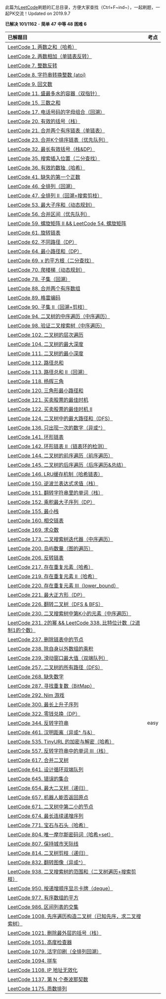 此篇为[LeetCode](https://leetcode-cn.com)刷题的汇总目录，方便大家查找（Ctrl+F~ind~），一起刷题，一起PK交流！Updated on 2019.9.7

**已解决 101/1162** - **简单 47** **中等 48** **困难 6**

| 已解题目                                                     | 考点 |
| :----------------------------------------------------------- | ---- |
| [LeetCode 1. 两数之和（哈希）](https://blog.csdn.net/qq_21201267/article/details/97125420) |      |
| [LeetCode 2. 两数相加（单链表反转）](https://blog.csdn.net/qq_21201267/article/details/97191786) |      |
| [LeetCode 7. 整数反转](https://blog.csdn.net/qq_21201267/article/details/100583336) |      |
| [LeetCode 8. 字符串转换整数 (atoi)](https://blog.csdn.net/qq_21201267/article/details/100583821) |      |
| [LeetCode 9. 回文数](https://blog.csdn.net/qq_21201267/article/details/100168231) |      |
| [LeetCode 11. 盛最多水的容器（双指针）](https://blog.csdn.net/qq_21201267/article/details/100545403) |      |
| [LeetCode 15. 三数之和](https://blog.csdn.net/qq_21201267/article/details/99241741) |      |
| [LeetCode 17. 电话号码的字母组合（回溯）](https://blog.csdn.net/qq_21201267/article/details/100436281) |      |
| [LeetCode 20. 有效的括号（栈）](https://blog.csdn.net/qq_21201267/article/details/99353358) |      |
| [LeetCode 21. 合并两个有序链表（单链表）](https://blog.csdn.net/qq_21201267/article/details/100056931) |      |
| [LeetCode 23. 合并K个排序链表（优先队列）](https://blog.csdn.net/qq_21201267/article/details/99344922) |      |
| [LeetCode 32. 最长有效括号（栈&DP）](https://blog.csdn.net/qq_21201267/article/details/99479252) |      |
| [LeetCode 35. 搜索插入位置（二分查找）](https://blog.csdn.net/qq_21201267/article/details/100419471) |      |
| [LeetCode 36. 有效的数独（哈希）](https://blog.csdn.net/qq_21201267/article/details/99888173) |      |
| [LeetCode 41. 缺失的第一个正数](https://blog.csdn.net/qq_21201267/article/details/99253353) |      |
| [LeetCode 46. 全排列（回溯）](https://blog.csdn.net/qq_21201267/article/details/100110156) |      |
| [LeetCode 47. 全排列 II（回溯+搜索剪枝）](https://blog.csdn.net/qq_21201267/article/details/100110853) |      |
| [LeetCode 53. 最大子序和（动态规划）](https://blog.csdn.net/qq_21201267/article/details/97559470) |      |
| [LeetCode 56. 合并区间（优先队列）](https://blog.csdn.net/qq_21201267/article/details/100082338) |      |
| [LeetCode 59. 螺旋矩阵 II && LeetCode 54. 螺旋矩阵](https://blog.csdn.net/qq_21201267/article/details/100395555) |      |
| [LeetCode 61. 旋转链表](https://blog.csdn.net/qq_21201267/article/details/100355678) |      |
| [LeetCode 62. 不同路径（DP）](https://blog.csdn.net/qq_21201267/article/details/100148537) |      |
| [LeetCode 64. 最小路径和（DP）](https://blog.csdn.net/qq_21201267/article/details/100025545) |      |
| [LeetCode 69. x 的平方根（二分查找）](https://blog.csdn.net/qq_21201267/article/details/100585531) |      |
| [LeetCode 70. 爬楼梯（动态规划）](https://blog.csdn.net/qq_21201267/article/details/98478956) |      |
| [LeetCode 78. 子集（回溯）](https://blog.csdn.net/qq_21201267/article/details/100148996) |      |
| [LeetCode 88. 合并两个有序数组](https://blog.csdn.net/qq_21201267/article/details/100056086) |      |
| [LeetCode 89. 格雷编码](https://blog.csdn.net/qq_21201267/article/details/100170042) |      |
| [LeetCode 90. 子集 II（回溯+剪枝）](https://blog.csdn.net/qq_21201267/article/details/100167394) |      |
| [LeetCode 94. 二叉树的中序遍历（中序遍历）](https://blog.csdn.net/qq_21201267/article/details/100545729) |      |
| [LeetCode 98. 验证二叉搜索树（中序遍历）](https://blog.csdn.net/qq_21201267/article/details/99699540) |      |
| [LeetCode 102. 二叉树的层次遍历](https://blog.csdn.net/qq_21201267/article/details/99699445) |      |
| [LeetCode 104. 二叉树的最大深度](https://blog.csdn.net/qq_21201267/article/details/99690644) |      |
| [LeetCode 111. 二叉树的最小深度](https://blog.csdn.net/qq_21201267/article/details/99699211) |      |
| [LeetCode 112. 路径总和](https://blog.csdn.net/qq_21201267/article/details/99710888) |      |
| [LeetCode 113. 路径总和 II（回溯）](https://blog.csdn.net/qq_21201267/article/details/100550154) |      |
| [LeetCode 118. 杨辉三角](https://blog.csdn.net/qq_21201267/article/details/100562763) |      |
| [LeetCode 120. 三角形最小路径和](https://blog.csdn.net/qq_21201267/article/details/96380128) |      |
| [LeetCode 121. 买卖股票的最佳时机](https://blog.csdn.net/qq_21201267/article/details/100026086) |      |
| [LeetCode 122. 买卖股票的最佳时机 II](https://blog.csdn.net/qq_21201267/article/details/100127238) |      |
| [LeetCode 124. 二叉树中的最大路径和（DFS）](https://blog.csdn.net/qq_21201267/article/details/100171375) |      |
| [LeetCode 136. 只出现一次的数字（异或^）](https://blog.csdn.net/qq_21201267/article/details/100147375) |      |
| [LeetCode 141. 环形链表](https://blog.csdn.net/qq_21201267/article/details/99296511) |      |
| [LeetCode 142. 环形链表 II（链表环的检测）](https://blog.csdn.net/qq_21201267/article/details/100135575) |      |
| [LeetCode 144. 二叉树的前序遍历（前序遍历）](https://blog.csdn.net/qq_21201267/article/details/100546064) |      |
| [LeetCode 145. 二叉树的后序遍历（后序遍历&总结）](https://blog.csdn.net/qq_21201267/article/details/100546489) |      |
| [LeetCode 146. LRU缓存机制（哈希链表）](https://blog.csdn.net/qq_21201267/article/details/100178189) |      |
| [LeetCode 150. 逆波兰表达式求值（栈）](https://blog.csdn.net/qq_21201267/article/details/99495282) |      |
| [LeetCode 151. 翻转字符串里的单词（栈）](https://blog.csdn.net/qq_21201267/article/details/99663417) |      |
| [LeetCode 152. 乘积最大子序列（DP）](https://blog.csdn.net/qq_21201267/article/details/100006586) |      |
| [LeetCode 155. 最小栈](https://blog.csdn.net/qq_21201267/article/details/100188954) |      |
| [LeetCode 160. 相交链表](https://blog.csdn.net/qq_21201267/article/details/100168364) |      |
| [LeetCode 169. 求众数](https://blog.csdn.net/qq_21201267/article/details/99249031) |      |
| [LeetCode 173. 二叉搜索树迭代器（中序遍历）](https://blog.csdn.net/qq_21201267/article/details/100549417) |      |
| [LeetCode 200. 岛屿数量（图的遍历）](https://blog.csdn.net/qq_21201267/article/details/99775387) |      |
| [LeetCode 206. 反转链表](https://blog.csdn.net/qq_21201267/article/details/100171825) |      |
| [LeetCode 217. 存在重复元素（哈希）](https://blog.csdn.net/qq_21201267/article/details/100587491) |      |
| [LeetCode 219. 存在重复元素 II（哈希）](https://blog.csdn.net/qq_21201267/article/details/100587915) |      |
| [LeetCode 220. 存在重复元素 III（lower_bound）](https://blog.csdn.net/qq_21201267/article/details/100601000) |      |
| [LeetCode 221. 最大正方形（DP）](https://blog.csdn.net/qq_21201267/article/details/100027699) |      |
| [LeetCode 226. 翻转二叉树（DFS & BFS）](https://blog.csdn.net/qq_21201267/article/details/99675950) |      |
| [LeetCode 230. 二叉搜索树中第K小的元素（中序遍历）](https://blog.csdn.net/qq_21201267/article/details/100530272) |      |
| [LeetCode 231. 2的幂 && LeetCode 338. 比特位计数（2进制1的个数）](https://blog.csdn.net/qq_21201267/article/details/100084705) |      |
| [LeetCode 237. 删除链表中的节点](https://blog.csdn.net/qq_21201267/article/details/100171651) |      |
| [LeetCode 238. 除自身以外数组的乘积](https://blog.csdn.net/qq_21201267/article/details/100530702) |      |
| [LeetCode 239. 滑动窗口最大值（双端队列）](https://blog.csdn.net/qq_21201267/article/details/99613437) |      |
| [LeetCode 257. 二叉树的所有路径（DFS）](https://blog.csdn.net/qq_21201267/article/details/100565918) |      |
| [LeetCode 268. 缺失数字](https://blog.csdn.net/qq_21201267/article/details/100146249) |      |
| [LeetCode 287. 寻找重复数（BitMap）](https://blog.csdn.net/qq_21201267/article/details/100135972) |      |
| [LeetCode 292. Nim 游戏](https://blog.csdn.net/qq_21201267/article/details/100178975) |      |
| [LeetCode 300. 最长上升子序列](https://blog.csdn.net/qq_21201267/article/details/97308533) |      |
| [LeetCode 322. 零钱兑换（DP）](https://blog.csdn.net/qq_21201267/article/details/99894804) |      |
| [LeetCode 344. 反转字符串](https://blog.csdn.net/qq_21201267/article/details/100585634) | easy |
| [LeetCode 461. 汉明距离（异或^ 与&）](https://blog.csdn.net/qq_21201267/article/details/100632232) |      |
| [LeetCode 535. TinyURL 的加密与解密（哈希）](https://blog.csdn.net/qq_21201267/article/details/100565409) |      |
| [LeetCode 557. 反转字符串中的单词 III（栈）](https://blog.csdn.net/qq_21201267/article/details/100436745) |      |
| [LeetCode 617. 合并二叉树](https://blog.csdn.net/qq_21201267/article/details/100569367) |      |
| [LeetCode 641. 设计循环双端队列](https://blog.csdn.net/qq_21201267/article/details/99496486) |      |
| [LeetCode 645. 错误的集合](https://blog.csdn.net/qq_21201267/article/details/100148227) |      |
| [LeetCode 654. 最大二叉树（递归）](https://blog.csdn.net/qq_21201267/article/details/100586036) |      |
| [LeetCode 657. 机器人能否返回原点](https://blog.csdn.net/qq_21201267/article/details/100632672) |      |
| [LeetCode 671. 二叉树中第二小的节点](https://blog.csdn.net/qq_21201267/article/details/100550016) |      |
| [LeetCode 674. 最长连续递增序列](https://blog.csdn.net/qq_21201267/article/details/98262871) |      |
| [LeetCode 771. 宝石与石头（哈希）](https://blog.csdn.net/qq_21201267/article/details/100563578) |      |
| [LeetCode 804. 唯一摩尔斯密码词（哈希+set）](https://blog.csdn.net/qq_21201267/article/details/100630347) |      |
| [LeetCode 807. 保持城市天际线](https://blog.csdn.net/qq_21201267/article/details/100585707) |      |
| [LeetCode 814. 二叉树剪枝（递归）](https://blog.csdn.net/qq_21201267/article/details/100566646) |      |
| [LeetCode 832. 翻转图像（异或^）](https://blog.csdn.net/qq_21201267/article/details/100585771) |      |
| [LeetCode 938. 二叉搜索树的范围和（二叉树遍历+搜索剪枝）](https://blog.csdn.net/qq_21201267/article/details/100609270) |      |
| [LeetCode 950. 按递增顺序显示卡牌（deque）](https://blog.csdn.net/qq_21201267/article/details/100608442) |      |
| [LeetCode 977. 有序数组的平方](https://blog.csdn.net/qq_21201267/article/details/100057616) |      |
| [LeetCode 986. 区间列表的交集](https://blog.csdn.net/qq_21201267/article/details/100058783) |      |
| [LeetCode 1008. 先序遍历构造二叉树（已知先序，求二叉搜索树）](https://blog.csdn.net/qq_21201267/article/details/100568701) |      |
| [LeetCode 1021. 删除最外层的括号（栈）](https://blog.csdn.net/qq_21201267/article/details/100611450) |      |
| [LeetCode 1051. 高度检查器](https://blog.csdn.net/qq_21201267/article/details/100635273) |      |
| [LeetCode 1079. 活字印刷（全排列回溯）](https://blog.csdn.net/qq_21201267/article/details/100644009) |      |
| [LeetCode 1094. 拼车](https://blog.csdn.net/qq_21201267/article/details/100604925) |      |
| [LeetCode 1108. IP 地址无效化](https://blog.csdn.net/qq_21201267/article/details/100585842) |      |
| [LeetCode 1137. 第 N 个泰波那契数](https://blog.csdn.net/qq_21201267/article/details/100671814) |      |
| [LeetCode 1175. 质数排列](https://blog.csdn.net/qq_21201267/article/details/100612707) |      |

